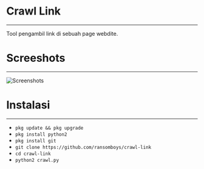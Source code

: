 # Crawl Link
____
Tool pengambil link di sebuah page webdite.
# Screeshots
____
![Screenshots]()

# Instalasi
____
* ```pkg update && pkg upgrade```
* ```pkg install python2```
* ```pkg install git```
* ```git clone https://github.com/ransomboys/crawl-link```
* ```cd crawl-link```
* ```python2 crawl.py```


